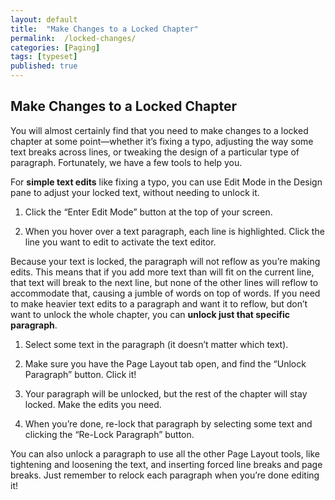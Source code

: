 ```yaml
---
layout: default
title:  "Make Changes to a Locked Chapter"
permalink:  /locked-changes/
categories: [Paging]
tags: [typeset]
published: true
---
```


<section data-type="chapter" class="hsecchapter" data-hederis-type="hsecchapter" id="locked-changes" data-pi-attrs="id: locked-changes; data-tags: typeset;" role="doc-chapter" data-tags="typeset" data-author-name=" " data-book-title=" " title="Make Changes to a Locked Chapter"><h1 data-hederis-type="hblkchaptitle" class="hblkchaptitle" id="pqerfy3nG">Make Changes to a Locked Chapter</h1><p class="hblkp" data-hederis-type="hblkp" id="p8w0If5EW">You will almost certainly find that you need to make changes to a locked chapter at some point&#8212;whether it&#8217;s fixing a typo, adjusting the way some text breaks across lines, or tweaking the design of a particular type of paragraph. Fortunately, we have a few tools to help you.</p><p class="hblkp" data-hederis-type="hblkp" id="p09InVAoj">For <strong class="hspanstrong" data-hederis-type="hspanstrong" id="pRrT5WtXe">simple text edits</strong> like fixing a typo, you can use Edit Mode in the Design pane to adjust your locked text, without needing to unlock it. </p><ol class="hwprnumlist" data-hederis-type="hwprnumlist" id="pXYrj4j1J"><li class="hblkoli" data-hederis-type="hblkoli" id="lirMW5HlMq"><p class="hblkoli" data-hederis-type="hblklip" id="pJg946vN7">Click the &#8220;Enter Edit Mode&#8221; button at the top of your screen.</p></li><li class="hblkoli" data-hederis-type="hblkoli" id="li8gEkff4k"><p class="hblkoli" data-hederis-type="hblklip" id="pcsBgHtra">When you hover over a text paragraph, each line is highlighted. Click the line you want to edit to activate the text editor.</p></li></ol><p class="hblkp" data-hederis-type="hblkp" id="pexEI2yLL">Because your text is locked, the paragraph will not reflow as you&#8217;re making edits. This means that if you add more text than will fit on the current line, that text will break to the next line, but none of the other lines will reflow to accommodate that, causing a jumble of words on top of words. If you need to make heavier text edits to a paragraph and want it to reflow, but don&#8217;t want to unlock the whole chapter, you can <strong class="hspanstrong" data-hederis-type="hspanstrong" id="phuejKV54">unlock just that specific paragraph</strong>.</p><ol class="hwprnumlist" data-hederis-type="hwprnumlist" id="pa1ClYe3V"><li class="hblkoli" data-hederis-type="hblkoli" id="liCXKKkcsf"><p class="hblkoli" data-hederis-type="hblklip" id="prn4hRBVO">Select some text in the paragraph (it doesn&#8217;t matter which text).</p></li><li class="hblkoli" data-hederis-type="hblkoli" id="liTp8XNOAT"><p class="hblkoli" data-hederis-type="hblklip" id="pXBhTSKWA">Make sure you have the Page Layout tab open, and find the &#8220;Unlock Paragraph&#8221; button. Click it!</p></li><li class="hblkoli" data-hederis-type="hblkoli" id="liGI8pfMl5"><p class="hblkoli" data-hederis-type="hblklip" id="pwZteAKoz">Your paragraph will be unlocked, but the rest of the chapter will stay locked. Make the edits you need.</p></li><li class="hblkoli" data-hederis-type="hblkoli" id="liELh7PI0y"><p class="hblkoli" data-hederis-type="hblklip" id="pc0lWlSSW">When you&#8217;re done, re-lock that paragraph by selecting some text and clicking the &#8220;Re-Lock Paragraph&#8221; button.</p></li></ol><p class="hblkp" data-hederis-type="hblkp" id="pyuGpRSQm">You can also unlock a paragraph to use all the other Page Layout tools, like tightening and loosening the text, and inserting forced line breaks and page breaks. Just remember to relock each paragraph when you&#8217;re done editing it!</p></section>